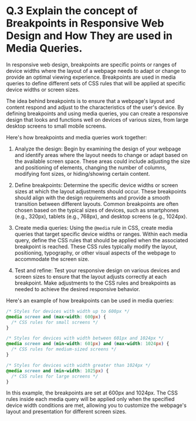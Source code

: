 # Q.3 Explain the concept of Breakpoints in Responsive Web Design and How They are used in Media Queries.

In responsive web design, breakpoints are specific points or ranges of device widths where the layout of a webpage needs to adapt or change to provide an optimal viewing experience. Breakpoints are used in media queries to define different sets of CSS rules that will be applied at specific device widths or screen sizes.

The idea behind breakpoints is to ensure that a webpage's layout and content respond and adjust to the characteristics of the user's device. By defining breakpoints and using media queries, you can create a responsive design that looks and functions well on devices of various sizes, from large desktop screens to small mobile screens.

Here's how breakpoints and media queries work together:

1. Analyze the design: Begin by examining the design of your webpage and identify areas where the layout needs to change or adapt based on the available screen space. These areas could include adjusting the size and positioning of elements, changing the number of columns, modifying font sizes, or hiding/showing certain content.

2. Define breakpoints: Determine the specific device widths or screen sizes at which the layout adjustments should occur. These breakpoints should align with the design requirements and provide a smooth transition between different layouts. Common breakpoints are often chosen based on the typical sizes of devices, such as smartphones (e.g., 320px), tablets (e.g., 768px), and desktop screens (e.g., 1024px).

3. Create media queries: Using the `@media` rule in CSS, create media queries that target specific device widths or ranges. Within each media query, define the CSS rules that should be applied when the associated breakpoint is reached. These CSS rules typically modify the layout, positioning, typography, or other visual aspects of the webpage to accommodate the screen size.

4. Test and refine: Test your responsive design on various devices and screen sizes to ensure that the layout adjusts correctly at each breakpoint. Make adjustments to the CSS rules and breakpoints as needed to achieve the desired responsive behavior.

Here's an example of how breakpoints can be used in media queries:

```css
/* Styles for devices with width up to 600px */
@media screen and (max-width: 600px) {
  /* CSS rules for small screens */
}

/* Styles for devices with width between 601px and 1024px */
@media screen and (min-width: 601px) and (max-width: 1024px) {
  /* CSS rules for medium-sized screens */
}

/* Styles for devices with width greater than 1024px */
@media screen and (min-width: 1025px) {
  /* CSS rules for large screens */
}
```

In this example, the breakpoints are set at 600px and 1024px. The CSS rules inside each media query will be applied only when the specified device width conditions are met, allowing you to customize the webpage's layout and presentation for different screen sizes.